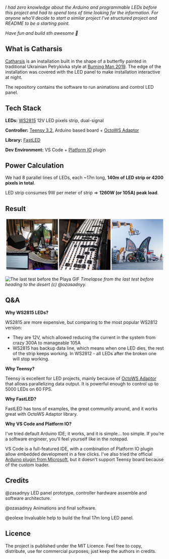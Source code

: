 *I had zero knowledge about the Arduino and programmable LEDs before this project and had to spend tons of time looking for the information. For anyone who'll decide to start a similar project I've structured project and README to be a starting point.* 

*Have fun and build sth awesome 🦋*

## What is Catharsis

[Catharsis](http://mycatharsis.art/) is an installation built in the shape of a butterfly painted in traditional Ukrainian Petrykivka style at [Burning Man 2019](https://burningman.org/network/about-us/). The edge of the installation was covered with the LED panel to make installation interactive at night.

The repository contains the software to run animations and control LED panel.

## Tech Stack

**LEDs:** [WS2815](https://www.btf-lighting.com/products/1-ws2815-dc12v-led-pixels-strip-light-dual-signal) 12V LED pixels strip, dual-signal

**Controller:** [Teensy 3.2](https://www.pjrc.com/store/teensy32.html), Arduino based board + [OctoWS Adaptor](https://www.pjrc.com/store/octo28_adaptor.html)

**Library:** [FastLED](http://fastled.io/)

**Dev Environment:** VS Code + [Platform IO](https://platformio.org/) plugin

## Power Calculation

We had 8 parallel lines of LEDs, each ~17m long, **140m of LED strip or 4200 pixels in total**.

LED strip consumes 9W per meter of strip ⇒ **1260W (or 105A) peak load**.

## Result

![Butterfly in progress](img/in_progress.jpg)

![The last test before the Playa GIF](img/last_test_run.gif)
*Timelapse from the last test before heading to the desert (c) @ozasadnyy.*

## Q&A

**Why WS2815 LEDs?**

WS2815 are more expensive, but comparing to the most popular WS2812 version: 

- They are 12V, which allowed reducing the current in the system from crazy 300A to manageable 105A
- WS2815 has backup data line, which means when one LED dies, the rest of the strip keeps working. In WS2812 - all LEDs after the broken one will stop working.

**Why Teensy?**

Teensy is excellent for LED projects, mainly because of [OctoWS Adaptor](https://www.pjrc.com/store/octo28_adaptor.html) that allows parallelizing data output. It is powerful enough to control up to 5000 LEDs on 60 FPS. 

**Why FastLED?**

FastLED has tons of examples, the great community around, and it works great with OctoWS Adaptor library.

**Why VS Code and Platform IO?**

I've tried default Arduino IDE; it works, and it is simple... too simple. If you're a software engineer, you'll feel yourself like in the notepad.

VS Code is a full-featured IDE,  with a combination of Platform IO plugin allow embedded development in a few clicks. I've also tried the official [Arduino plugin from Microsoft](https://marketplace.visualstudio.com/items?itemName=vsciot-vscode.vscode-arduino), but it doesn't support Teensy board because of the custom loader.

## Credits

@zasadnyy LED panel prototype, controller hardware assemble and software architecture.

@ozasadnyy Animations and final software.

@eolexe Invaluable help to build the final 17m long LED panel.

## Licence

The project is published under the MIT Licence. Feel free to copy, distribute, use for commercial purposes; just keep the authors in credits.
